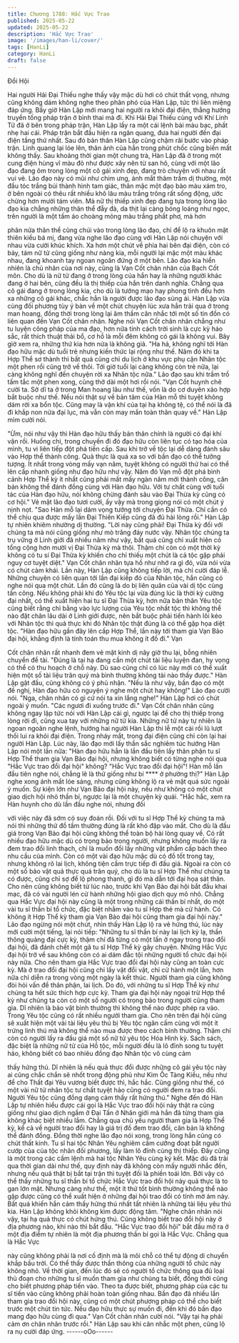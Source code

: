 ```yaml
---
title: Chương 1788: Hắc Vực Trao
published: 2025-05-22
updated: 2025-05-22
description: 'Hắc Vực Trao'
image: '/images/han-li/cover/'
tags: [HanLi]
category: HanLi
draft: false
---
```


Đổi Hội

Hai người Hải Đại Thiếu nghe thấy vậy mặc dù hơi có chút thất
vọng, nhưng cũng không dám không nghe theo phân phó của
Hàn Lập, tức thì liên miệng đáp ứng.
Bấy giờ Hàn Lập mới mang hai người ra khỏi đại điện, thẳng
hướng truyền tống pháp trận ở bình thai mà đi.
Khi Hải Đại Thiếu cùng với Khí Linh Tử đã ở bên trong pháp trận,
Hàn Lập lấy ra một cái lệnh bài màu bạc, phất nhẹ hai cái.
Pháp trận bắt đầu hiện ra ngân quang, đưa hai người đến đại
điện tầng thứ nhất.
Sau đó bản thân Hàn Lập cũng chậm rãi bước vào pháp trận.
Linh quang lại lóe lên, thân ảnh của hắn trong phút chốc cũng
biến mất không thấy.
Sau khoảng thời gian một chung trà, Hàn Lập đã ở trong một
cung điện hùng vĩ màu đỏ như được xây nên từ san hô, cùng với
một lão đạo đang ôm trong lòng một cô gái xinh đẹp, đang trò
chuyện với nhau rất vui vẻ.
Lão đạo này có mũi như chim ưng, ánh mắt thâm trầm dị thường,
một đầu tóc trắng búi thành hình tam giác, thân mặc một đạo bào
màu xám tro, ở bên ngoài có thêu rất nhiều khô lâu màu trắng
trông rất sống động, ước chừng hơn mười tám viên.
Mà nữ thị thiếp xinh đẹp đang tựa trong lòng lão đạo kia chẳng
những thân thể đẫy đà, da thịt lại càng bóng loáng như ngọc, trên
người là một tấm áo choàng mỏng màu trắng phất phơ, mà hơn

phân nửa thân thể cũng chúi vào trong lòng lão đạo, chỉ để lộ ra
khuôn mặt thiên kiều bá mị, đang vừa nghe lão đạo cùng với Hàn
Lập nói chuyện với nhau vừa cười khúc khích.
Xa hơn một chút về phía hai bên đại điện, còn có bảy, tám nữ tử
cũng giống như nàng kia, mỗi người lại mặc một màu khác nhau,
đang khoanh tay ngoan ngoãn đứng ở một bên.
Lão đạo kia hiển nhiên là chủ nhân của nơi này, cũng là Vạn Cốt
chân nhân của Bạch Cốt môn.
Cho dù là nữ tử đang ở trong lòng của hắn hay là những người
khác đang ở hai bên, cũng đều là thị thiếp của hắn trên danh
nghĩa. Chẳng qua cô gái đang ở trong lòng kia, cho dù là tướng
mạo hay phong tình đều hơn xa những cô gái khác, chắc hẳn là
người được lão đạo sủng ái.
Hàn Lập vừa cùng đối phương tùy ý bàn về một chút chuyện lúc
xưa hắn trải qua ở trong man hoang, đồng thời trong lòng lại âm
thầm cân nhắc tới một số tin đồn có liên quan đến Vạn Cốt chân
nhân.
Nghe nói Vạn Cốt chân nhân chẳng như tu luyện công pháp của
ma đạo, hơn nữa tính cách trời sinh là cực kỳ háo sắc, rất thích
thuật thải bổ, cơ hồ là mỗi đêm không có gái là không vui. Bây giờ
xem ra, những thứ kia hơn nửa là không giả.
"Ha hả, không nghĩ tới Hàn đạo hữu mặc dù tuổi trẻ nhưng kiến
thức lại rộng như thế. Năm đó khi ta Hợp Thể sơ thành thì bất quá
cũng chỉ du lịch ở khu vực phụ cận Nhân tộc một phen rồi cũng
trở về thôi. Tới giờ tuổi lại càng không còn trẻ nữa, lại càng không
nghĩ đến chuyện rời xa Nhân tộc nữa." Lão đạo sau khi trầm trồ
tấm tắc một phen xong, cũng thở dài một hơi rồi nói.
"Vạn Cốt huynh chê cười ta. Sở dĩ ta ở trong Man hoang lâu như
thế, vốn là do cơ duyên xảo hợp bắt buộc như thế. Nếu nói thật
sự về bản tâm của Hàn mỗ thì tuyệt không dám rời xa bổn tộc.
Cũng may là vận khí của tại hạ không tệ, có thể nói là đã đi khắp
non nửa đại lục, mà vẫn còn may mắn toàn thân quay về." Hàn
Lập mỉm cười nói.

"Ừm, nói như vậy thì Hàn đạo hữu thấy bản thân chính là người
có đại khí vận rồi. Huống chi, trong chuyến đi đó đạo hữu còn liên
tục có tạo hóa của mình, tu vi liên tiếp đột phá tiến cấp. Sau khi
trở về tộc lại dễ dàng đánh sâu vào Hợp thể thành công. Quả thực
là quá xa so với bần đạo có thể tưởng tượng. Ít nhất trong vòng
mấy vạn năm, tuyệt không có người thứ hai có thể lên cấp nhanh
giống như đạo hữu như vậy. Năm đó Vạn mỗ đột phá bình cảnh
Hợp Thể kỳ ít nhất cũng phải mất mấy ngàn năm mới thành công,
căn bản không thể đánh đồng cùng với Hàn đạo hữu. Với tư chất
cùng với tuổi tác của Hàn đạo hữu, nói không chừng đánh sâu
vào Đại Thừa kỳ cũng có cơ hội." Vẻ mặt lão đạo tươi cười, ấy
vậy mà trong giọng nói có một chút ý nịnh nọt.
"Sao Hàn mỗ lại dám vọng tưởng tới chuyện Đại Thừa. Chỉ cần có
thể chịu qua được mấy lần Đại Thiên Kiếp cũng đã đủ hài lòng
rồi." Hàn Lập tự nhiên khiêm nhường dị thường.
"Lời này cũng phải! Đại Thừa kỳ đối với chúng ta mà nói cũng
giống như mò trăng đáy nước vậy. Nhân tộc chúng ta trụ vững ở
Linh giới đã nhiều năm như vậy, bất quá cũng chỉ xuất hiện có
tổng cộng hơn mười vị Đại Thừa kỳ mà thôi. Thậm chí còn có một
thời kỳ không có tu sí Đại Thừa kỳ khiến cho chỉ thiếu một chút là
cả tộc gặp phải nguy cơ tuyệt diệt." Vạn Cốt chân nhân tựa hồ
như nhớ ra gì đó, vừa nói vừa có chút cảm khái.
Lần này, Hàn Lập cũng không tiếp lời, mà chỉ cười đáp lễ. Những
chuyện có liên quan tới lần đại kiếp đó của Nhân tộc, hắn cũng có
nghe nói qua một chút.
Lần đó cũng là do bị liên quân của vài dị tộc cùng tấn công. Nếu
không phải khi đó Yêu tộc lại vừa đúng lúc là thời kỳ cường đại
nhất, có thể xuất hiện hai tu sĩ Đại Thừa kỳ, hơn nữa bản thân
Yêu tộc cũng biết rằng chỉ bằng vào lực lượng của Yêu tộc nhất
tộc thì không thể nào đặt chân lâu dài ở Linh giới được, nên bắt
buộc phải tiến hành lôi kéo với Nhân tộc thì quả thực khi đó Nhân
tộc thật đúng là có thể gặp họa diệt tộc.
"Hàn đạo hữu gần đây lên cấp Hợp Thể, lần này tới tham gia Vạn
Bảo đại hội, khẳng định là tính toán thu mua không ít đồ đi." Vạn

Cốt chân nhân rất nhanh đem vẻ mặt kinh dị nãy giờ thu lại, bỗng
nhiên chuyển đề tài.
"Đúng là tại hạ đang cần một chút tài liệu luyện đan, hy vọng có
thể có thu hoạch ở chỗ này. Dù sao cũng chỉ có lúc này mới có
thể xuất hiện một số tài liệu trân quý mà bình thường không tài
nào thấy được." Hàn Lập gật đầu, cũng không có ý phủ nhận.
"Nếu là như vậy, bần đạo có một đề nghị, Hàn đạo hữu có nguyện
ý nghe một chút hay không!" Lão đạo cười nói.
"Nga, chân nhân có gì cứ nói ta xin lắng nghe!" Hàn Lập hơi có
chút ngoài ý muốn.
"Các ngươi đi xuống trước đi." Vạn Cốt chân nhân cũng không
ngay lập tức nói với Hàn Lập cái gì, ngược lại để cho thị thiếp
trong lòng rời đi, cũng xua tay với những nữ tử kia.
Những nữ tử này tự nhiên là ngoan ngoãn nghe lệnh, hướng hai
người Hàn Lập thi lễ một cái rồi lũ lượt thối lui ra khỏi đại điện.
Trong nháy mắt, trong đại điện cũng chỉ còn lại hai người Hàn
Lập.
Lúc này, lão đạo mới lấy thần sắc nghiêm túc hướng Hàn Lập nói
một lần nữa:
"Hàn đạo hữu hẳn là lần đầu tiên lấy thân phận tu sĩ Hợp Thể
tham gia Vạn Bảo đại hội, nhưng không biết có từng nghe nói qua
"Hắc Vực trao đổi đại hội" không?
"Hắc Vực trao đổi đại hội"! Hàn mỗ lần đầu tiên nghe nói, chẳng
lẽ là thứ giống như bí **** ở phường thị?" Hàn Lập nghe xong ánh
mắt lóe sáng, nhưng cũng không lộ ra vẻ mặt quá sức ngoài ý
muốn.
Sự kiện lớn như Vạn Bảo đại hội này, nếu như không có một chút
giao dịch hội nhỏ thần bí, ngược lại là một chuyện kỳ quái.
"Hắc hắc, xem ra Hàn huynh cho dù lần đầu nghe nói, nhưng đối

với việc này đã sớm có suy đoán rồi. Đối với tu sĩ Hợp Thể kỳ
chúng ta mà nói thì những thứ đồ tầm thường đúng là rất khó đập
vào mắt. Cho dù là đấu giá trong Vạn Bảo đại hội cũng không thể
toàn bộ hài lòng quay về. Có rất nhiều đạo hữu mặc dù có trọng
bảo trong người, nhưng không muốn lấy ra đem trao đổi linh
thạch, chỉ là muốn đổi lấy những vật phẩm cấp bách theo nhu cầu
của mình. Còn có một vài đạo hữu mặc dù có đồ tốt trong tay,
nhưng không rõ lai lịch, không tiện cầm trực tiếp đi đấu giá. Ngoài
ra còn có một số bảo vật quả thực quá trân quý, cho dù là tu sĩ
Hợp Thể như chúng ta có được, cũng chỉ sợ để lộ phong thanh, gì
đó mà dẫn tới đại họa sát thân. Cho nên cũng không biết từ lúc
nào, trước khi Vạn Bảo đại hội bắt đầu khai mạc, đã có vài người
lén cử hành những hội giao dịch quy mô nhỏ. Chẳng qua Hắc Vực
đại hội này cũng là một trong những cái thần bí nhất, do một vài tu
sĩ thần bí tổ chức, đặc biệt nhằm vào tu sĩ Hợp thẻ mà cử hành.
Có không ít Hợp Thể kỳ tham gia Vạn Bảo đại hội cũng tham gia
đại hội này."
Lão đạo ngừng nói một chút, nhìn thấy Hàn Lập lộ ra vẻ hứng thú,
lúc này mới cười một tiếng, lại nói tiếp:
"Những tu sĩ thần bí này lai lịch kỳ lạ, thần thông quảng đại cực
kỳ, thậm chí đã từng có một lần ở ngay trong trao đổi đại hội, đã
đánh chết một gã tu sĩ Hợp Thể kỳ gây chuyện. Những Hắc Vực
đại hội trở về sau không còn có ai dám đắc tội những người tổ
chức đại hội này nữa. Cho nên tham gia Hắc Vực trao đổi đại hội
này cũng an toàn cực kỳ. Mà ở trao đổi đại hội cũng chỉ lấy vật đổi
vật, chỉ cử hành một lần, hơn nữa chỉ diễn ra trong vòng một ngày
là kết thúc. Người tham gia cũng không đòi hỏi vấn đề thân phận,
lai lịch. Do đó, với những tu sĩ Hợp Thể kỳ như chúng ta hết sức
thích hợp cực kỳ. Tham gia đại hội này ngoại trừ Hợp thể kỳ như
chúng ta còn có một số người có trọng bảo trong người cũng tham
gia. Dĩ nhiên là bảo vật bình thường thì không thể nào được phép
ra vào. Trong Yêu tộc cũng có rất nhiều người tham gia. Cho nên
trên đại hội cũng sẽ xuất hiện một vài tài liệu yêu thú bị Yêu tộc
ngăn cấm cùng với một ít trứng linh thú mà không thể nào mua
được theo cách bình thường. Thậm chí còn có người lấy ra đấu
giá một số nữ tử yêu tộc Hóa Hình kỳ. Sách sách, đặc biệt là
những nữ tử của Hồ tộc, mỗi người đều là lô đỉnh song tu tuyệt
hảo, không biết có bao nhiêu đồng đạo Nhân tộc vô cùng cảm

thấy hứng thú. Dĩ nhiên là nếu quả thực đổi được những cô gái
yêu tộc này ai cũng chắc chắn sẽ nhốt trong động phủ như Kim
Ốc Tàng Kiều, nếu như để cho Thất đại Yêu vương biết được thì,
hắc hắc. Cũng giống như thế, có một vài nữ tử nhân tộc tư chất
tuyệt hảo cũng có người đem ra trao đổi. Người Yêu tộc cũng
đồng dạng cảm thấy rất hứng thú."
Nghe đến đó Hàn Lập tự nhiên hiểu được cái gọi là Hắc Vực trao
đổi hội này thật ra cũng giống như giao dịch ngầm ở Đại Tấn ở
Nhân giới mà hắn đã từng tham gia không khác biệt nhiều lắm.
Chẳng qua chủ yếu người tham gia là Hợp Thể kỳ, kể cả về
người trao đổi hay là giá trị đồ đem trao đổi, căn bản là không thể
đánh đồng.
Đồng thời nghe lão đạo nói xong, trong lòng hắn cũng có chút thất
kinh.
Tu sĩ hai tộc Nhân Yêu nghiêm cấm cưỡng đoạt bắt người cướp
của của tộc nhân đối phương, lấy làm lô đỉnh cùng thị thiếp. Đây
cũng là một trong các cấm lệnh mà hai tộc Nhân Yêu cùng ký kết.
Mặc dù đã trải qua thời gian dài như thế, quy định này đã không
còn mấy người nhắc đến, nhưng nếu quả thật bị bắt tại trận thì
tuyệt đối là phiền toái lớn.
Bởi vậy có thể thấy những tu sĩ thần bí tổ chức Hắc Vực trao đổi
hội này quả thực là to gan lớn mật.
Nhưng càng như thế, một ít thứ tốt bình thường không thể nào
gặp được cũng có thể xuất hiện ở những đại hội trao đổi có tính
mờ ám này. Bất quá khiến hắn cảm thấy hứng thú nhất tất nhiên
là những tài liệu yêu thú kia.
Hàn Lập không khỏi không kìm được động tâm.
"Nghe chân nhân nói vậy, tại hạ quả thực có chút hứng thú. Cũng
không biết trao đổi hội này ở địa phương nào, khi nào thì bắt đầu.
"Hắc Vực trao đổi hội" bắt đầu mở ra ở một địa điểm tự nhiên là
một địa phương thần bí gọi là Hắc Vực. Chẳng qua là Hắc Vực

này cũng không phải là nơi cố định mà là môi chỗ có thể tự động
di chuyển khắp bầu trời. Có thể thấy được thần thông của những
người tổ chức này không nhỏ.
Về thời gian, đến lúc đó sẽ có người tổ chức thông qua đủ loại thủ
đoạn cho những tu sĩ muốn tham gia như chúng ta biết, đồng thời
cũng cho biết phương pháp tiến vào. Theo ta được biết, phương
pháp của các tu sĩ tiến vào cũng không phải hoàn toàn giống
nhau. Bần đạo đã nhiều lần tham gia trao đổi hội này, cũng có
một chút phương pháp có thể cho biết trước một chút tin tức. Nếu
đạo hữu thực sự muốn đi, đến khi đó bần đạo mang đạo hữu
cùng đi qua." Vạn Cốt chân nhân cười nói.
"Vậy tại hạ phải cảm ơn chân nhân trước rồi." Hàn Lập sau khi
cân nhắc một phen, cũng lộ ra nụ cười đáp ứng.
------oOo------
